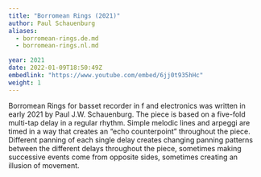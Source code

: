 ```yaml
---
title: "Borromean Rings (2021)"
author: Paul Schauenburg
aliases:
  - borromean-rings.de.md
  - borromean-rings.nl.md

year: 2021
date: 2022-01-09T18:50:49Z
embedlink: "https://www.youtube.com/embed/6jj0t935hHc"
weight: 1
---
```

Borromean Rings for basset recorder in f and electronics was written in early 2021 by Paul J.W. Schauenburg. The piece is based on a five-fold multi-tap delay in a regular rhythm. Simple melodic lines and arpeggi are timed in a way that creates an “echo counterpoint” throughout the piece. Different panning of each single delay creates changing panning patterns between the different delays throughout the piece, sometimes making successive events come from opposite sides, sometimes creating an illusion of movement.
